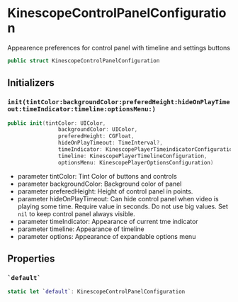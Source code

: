 # KinescopeControlPanelConfiguration

Appearence preferences for control panel with timeline and settings buttons

``` swift
public struct KinescopeControlPanelConfiguration 
```

## Initializers

### `init(tintColor:backgroundColor:preferedHeight:hideOnPlayTimeout:timeIndicator:timeline:optionsMenu:)`

``` swift
public init(tintColor: UIColor,
                backgroundColor: UIColor,
                preferedHeight: CGFloat,
                hideOnPlayTimeout: TimeInterval?,
                timeIndicator: KinescopePlayerTimeindicatorConfiguration,
                timeline: KinescopePlayerTimelineConfiguration,
                optionsMenu: KinescopePlayerOptionsConfiguration) 
```

  - parameter tintColor: Tint Color of buttons and controls
  - parameter backgroundColor: Background color of panel
  - parameter preferedHeight: Height of control panel in points.
  - parameter hideOnPlayTimeout: Can hide control panel when video is playing some time.
    Require value in seconds. Do not use big values.
    Set `nil` to keep control panel always visible.
  - parameter timeIndicator: Appearance of current tme indicator
  - parameter timeline: Appearance of timeline
  - parameter options: Appearance of expandable options menu

## Properties

### `` `default` ``

``` swift
static let `default`: KinescopeControlPanelConfiguration 
```
